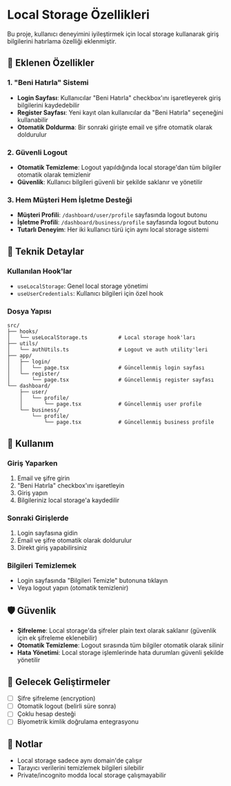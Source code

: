 # Local Storage Özellikleri

Bu proje, kullanıcı deneyimini iyileştirmek için local storage kullanarak giriş bilgilerini hatırlama özelliği eklenmiştir.

## 🚀 Eklenen Özellikler

### 1. "Beni Hatırla" Sistemi
- **Login Sayfası**: Kullanıcılar "Beni Hatırla" checkbox'ını işaretleyerek giriş bilgilerini kaydedebilir
- **Register Sayfası**: Yeni kayıt olan kullanıcılar da "Beni Hatırla" seçeneğini kullanabilir
- **Otomatik Doldurma**: Bir sonraki girişte email ve şifre otomatik olarak doldurulur

### 2. Güvenli Logout
- **Otomatik Temizleme**: Logout yapıldığında local storage'dan tüm bilgiler otomatik olarak temizlenir
- **Güvenlik**: Kullanıcı bilgileri güvenli bir şekilde saklanır ve yönetilir

### 3. Hem Müşteri Hem İşletme Desteği
- **Müşteri Profili**: `/dashboard/user/profile` sayfasında logout butonu
- **İşletme Profili**: `/dashboard/business/profile` sayfasında logout butonu
- **Tutarlı Deneyim**: Her iki kullanıcı türü için aynı local storage sistemi

## 🔧 Teknik Detaylar

### Kullanılan Hook'lar
- `useLocalStorage`: Genel local storage yönetimi
- `useUserCredentials`: Kullanıcı bilgileri için özel hook

### Dosya Yapısı
```
src/
├── hooks/
│   └── useLocalStorage.ts          # Local storage hook'ları
├── utils/
│   └── authUtils.ts                # Logout ve auth utility'leri
├── app/
│   ├── login/
│   │   └── page.tsx                # Güncellenmiş login sayfası
│   └── register/
│       └── page.tsx                # Güncellenmiş register sayfası
└── dashboard/
    ├── user/
    │   └── profile/
    │       └── page.tsx            # Güncellenmiş user profile
    └── business/
        └── profile/
            └── page.tsx            # Güncellenmiş business profile
```

## 📱 Kullanım

### Giriş Yaparken
1. Email ve şifre girin
2. "Beni Hatırla" checkbox'ını işaretleyin
3. Giriş yapın
4. Bilgileriniz local storage'a kaydedilir

### Sonraki Girişlerde
1. Login sayfasına gidin
2. Email ve şifre otomatik olarak doldurulur
3. Direkt giriş yapabilirsiniz

### Bilgileri Temizlemek
- Login sayfasında "Bilgileri Temizle" butonuna tıklayın
- Veya logout yapın (otomatik temizlenir)

## 🛡️ Güvenlik

- **Şifreleme**: Local storage'da şifreler plain text olarak saklanır (güvenlik için ek şifreleme eklenebilir)
- **Otomatik Temizleme**: Logout sırasında tüm bilgiler otomatik olarak silinir
- **Hata Yönetimi**: Local storage işlemlerinde hata durumları güvenli şekilde yönetilir

## 🔄 Gelecek Geliştirmeler

- [ ] Şifre şifreleme (encryption)
- [ ] Otomatik logout (belirli süre sonra)
- [ ] Çoklu hesap desteği
- [ ] Biyometrik kimlik doğrulama entegrasyonu

## 📝 Notlar

- Local storage sadece aynı domain'de çalışır
- Tarayıcı verilerini temizlemek bilgileri silebilir
- Private/incognito modda local storage çalışmayabilir
